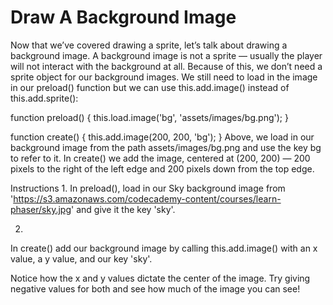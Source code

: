 # Draw A Background Image
Now that we’ve covered drawing a sprite, let’s talk about drawing a background image. A background image is not a sprite — usually the player will not interact with the background at all. Because of this, we don’t need a sprite object for our background images. We still need to load in the image in our preload() function but we can use this.add.image() instead of this.add.sprite():

function preload() {
  this.load.image('bg', 'assets/images/bg.png');
}

function create() {
  this.add.image(200, 200, 'bg');
}
Above, we load in our background image from the path assets/images/bg.png and use the key bg to refer to it. In create() we add the image, centered at (200, 200) — 200 pixels to the right of the left edge and 200 pixels down from the top edge.

Instructions
1.
In preload(), load in our Sky background image from 'https://s3.amazonaws.com/codecademy-content/courses/learn-phaser/sky.jpg' and give it the key 'sky'.

2.
In create() add our background image by calling this.add.image() with an x value, a y value, and our key 'sky'.

Notice how the x and y values dictate the center of the image. Try giving negative values for both and see how much of the image you can see!